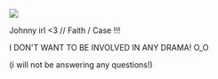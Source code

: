 

![](https://files.catbox.moe/iylwv3.png)

 Johnny irl <3 // Faith / Case !!!

 I DON'T WANT TO BE INVOLVED IN ANY DRAMA! O_O
 
 (i will not be answering any questions!)
